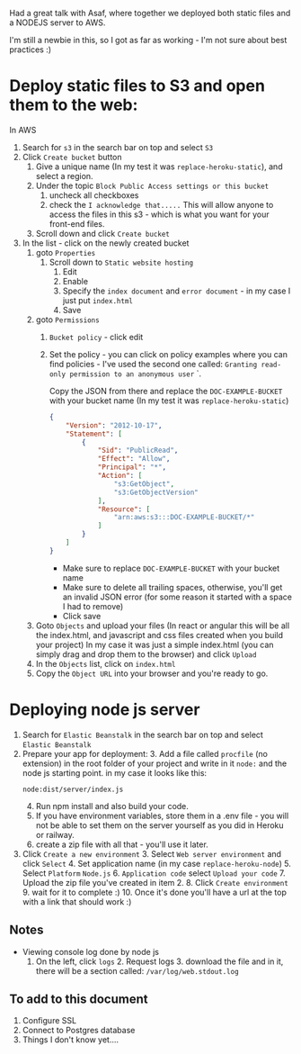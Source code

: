 Had a great talk with Asaf, where together we deployed both static files and a NODEJS server to AWS.

I'm still a newbie in this, so I got as far as working - I'm not sure about best practices :)

# Deploy static files to S3 and open them to the web:
In AWS 
1. Search for `s3` in the search bar on top and select `S3`
2. Click `Create bucket` button
   1. Give a unique name (In my test it was `replace-heroku-static`), and select a region. 
   2. Under the topic `Block Public Access settings or this bucket` 
      1. uncheck all checkboxes
      2. check the `I acknowledge that.....`
      This will allow anyone to access the files in this s3 - which is what you want for your front-end files.
   3. Scroll down and click `Create bucket`
3. In the list - click on the newly created bucket
   1. goto `Properties` 
      1. Scroll down to `Static website hosting`
         1. Edit
         2. Enable
         3. Specify the `index document` and `error document` - in my case I just put `index.html`
         4. Save
   2. goto `Permissions`
      1. `Bucket policy` - click edit
      2. Set the policy - you can click on policy examples where you can find policies - I've used the second one called: `Granting read-only permission to an anonymous user`
`.
         
         Copy the JSON from there and replace the `DOC-EXAMPLE-BUCKET` with your bucket name (In my test it was `replace-heroku-static`)
         ```json
         {
             "Version": "2012-10-17",
             "Statement": [
                 {
                     "Sid": "PublicRead",
                     "Effect": "Allow",
                     "Principal": "*",
                     "Action": [
                         "s3:GetObject",
                         "s3:GetObjectVersion"
                     ],
                     "Resource": [
                         "arn:aws:s3:::DOC-EXAMPLE-BUCKET/*"
                     ]
                 }
             ]
         }
         ```
         * Make sure to replace `DOC-EXAMPLE-BUCKET` with your bucket name
         * Make sure to delete all trailing spaces, otherwise,  you'll get an invalid JSON error (for some reason it started with a space I had to remove)
         * Click save
   3. Goto `Objects` and upload your files (In react or angular this will be all the index.html, and javascript  and css files created when you build your project) In my case it was just a simple index.html (you can simply drag and drop them to the browser) and click `Upload`
   4. In the `Objects` list, click on `index.html` 
   5. Copy the `Object URL` into your browser and you're ready to go.
   
# Deploying node js server
1. Search for `Elastic Beanstalk` in the search bar on top and select `Elastic Beanstalk`
2. Prepare your app for deployment:
   3. Add a file called `procfile` (no extension) in the root folder of your project and write in it `node:` and the node js starting point. in my case it looks like this:
      ```
      node:dist/server/index.js
      ```
   4. Run npm install and also build your code.
   5. If you have environment variables, store them in a .env file - you will not be able to set them on the server yourself as you did in Heroku or railway.
   6. create a zip file with all that - you'll use it later.
4. Click `Create a new environment`
   3. Select `Web server environment` and click `Select`
   4. Set application name (in my case `replace-heroku-node`)
   5. Select `Platform` `Node.js`
   6. `Application code` select `Upload your code`
   7. Upload the zip file you've created in item 2.
   8. Click `Create environment`
   9. wait for it to complete :)
   10. Once it's done you'll have a url at the top with a link that should work :)

## Notes
* Viewing console log done by node js
  1. On the left, click `logs` 
     2. Request logs
     3. download the file and in it, there will be a section called: `/var/log/web.stdout.log`

## To add to this document
1. Configure SSL
2. Connect to Postgres database
3. Things I don't know yet....
